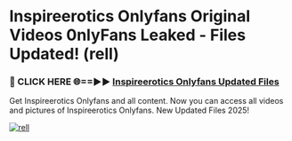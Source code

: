 # Inspireerotics Onlyfans Original Videos 0nlyFans Leaked - Files Updated! (rell)

<h3>🔴 CLICK HERE 🌐==►► <a href="https://tinyurl.com/2wckxsce" rel="nofollow">Inspireerotics Onlyfans Updated Files</a></h3>

Get Inspireerotics Onlyfans and all content. Now you can access all videos and pictures of Inspireerotics Onlyfans. New Updated Files 2025!

[![rell](https://i.imgur.com/AFduVYN.gif)](https://tinyurl.com/2wckxsce)
